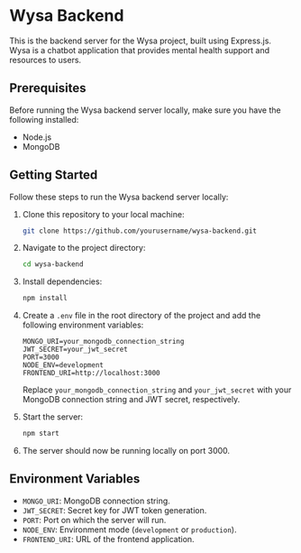 # Wysa Backend

This is the backend server for the Wysa project, built using Express.js. Wysa is a chatbot application that provides mental health support and resources to users.

## Prerequisites

Before running the Wysa backend server locally, make sure you have the following installed:

- Node.js
- MongoDB

## Getting Started

Follow these steps to run the Wysa backend server locally:

1. Clone this repository to your local machine:

   ```bash
   git clone https://github.com/yourusername/wysa-backend.git
   ```

2. Navigate to the project directory:

   ```bash
   cd wysa-backend
   ```

3. Install dependencies:

   ```bash
   npm install
   ```

4. Create a `.env` file in the root directory of the project and add the following environment variables:

   ```
   MONGO_URI=your_mongodb_connection_string
   JWT_SECRET=your_jwt_secret
   PORT=3000
   NODE_ENV=development
   FRONTEND_URI=http://localhost:3000
   ```

   Replace `your_mongodb_connection_string` and `your_jwt_secret` with your MongoDB connection string and JWT secret, respectively.

5. Start the server:

   ```bash
   npm start
   ```

6. The server should now be running locally on port 3000.

## Environment Variables

- `MONGO_URI`: MongoDB connection string.
- `JWT_SECRET`: Secret key for JWT token generation.
- `PORT`: Port on which the server will run.
- `NODE_ENV`: Environment mode (`development` or `production`).
- `FRONTEND_URI`: URL of the frontend application.
